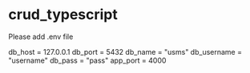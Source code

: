 # crud_typescript

Please add .env file

db_host = 127.0.0.1
db_port = 5432
db_name = "usms"
db_username = "username"
db_pass = "pass"
app_port = 4000
